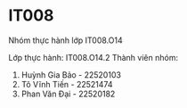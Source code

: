 # IT008
Nhóm thực hành lớp IT008.O14

Lớp thực hành: IT008.O14.2
Thành viên nhóm:
1. Huỳnh Gia Bảo - 22520103
2. Tô Vĩnh Tiến - 22521474
3. Phan Văn Đại - 22520182
